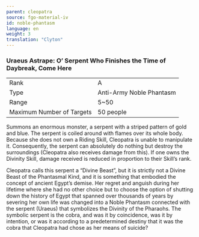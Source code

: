 ```yaml
---
parent: cleopatra
source: fgo-material-iv
id: noble-phantasm
language: en
weight: 3
translation: "Clyton"
---
```


### Uraeus Astrape: O’ Serpent Who Finishes the Time of Daybreak, Come Here

<table>
  <tr><td>Rank</td><td>A</td></tr>
  <tr><td>Type</td><td>Anti-Army Noble Phantasm</td></tr>
  <tr><td>Range</td><td>5~50</td></tr>
  <tr><td>Maximum Number of Targets</td><td>50 people</td></tr>
</table>

Summons an enormous monster, a serpent with a striped pattern of gold and blue. The serpent is coiled around with flames over its whole body. Because she does not own a Riding Skill, Cleopatra is unable to manipulate it. Consequently, the serpent can absolutely do nothing but destroy the surroundings (Cleopatra also receives damage from this). If one owns the Divinity Skill, damage received is reduced in proportion to their Skill’s rank.

Cleopatra calls this serpent a “Divine Beast”, but it is strictly not a Divine Beast of the Phantasmal Kind, and it is something that embodied the concept of ancient Egypt’s demise. Her regret and anguish during her lifetime where she had no other choice but to choose the option of shutting down the history of Egypt that spanned over thousands of years by severing her own life was changed into a Noble Phantasm connected with the serpent (Uraeus) that symbolizes the Divinity of the Pharaohs. The symbolic serpent is the cobra, and was it by coincidence, was it by intention, or was it according to a predetermined destiny that it was the cobra that Cleopatra had chose as her means of suicide?
